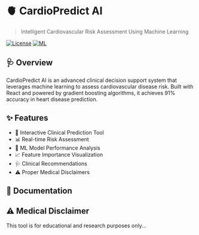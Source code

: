# 🫀 CardioPredict AI

> Intelligent Cardiovascular Risk Assessment Using Machine Learning

[![License](https://img.shields.io/badge/License-MIT-blue.svg)](LICENSE)
[![ML](https://img.shields.io/badge/ML-Gradient%20Boosting-orange.svg)](https://scikit-learn.org/)

## 🩺 Overview
CardioPredict AI is an advanced clinical decision support system that leverages machine learning to assess 
cardiovascular disease risk. Built with React and powered by gradient boosting algorithms, it achieves 
91% accuracy in heart disease prediction.

## ✨ Features
- 🎯 Interactive Clinical Prediction Tool
- 📊 Real-time Risk Assessment
- 🔬 ML Model Performance Analysis  
- 📈 Feature Importance Visualization
- 🩺 Clinical Recommendations
- ⚠️ Proper Medical Disclaimers

## 📖 Documentation

## ⚠️ Medical Disclaimer
This tool is for educational and research purposes only...
